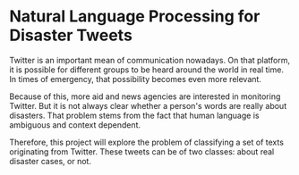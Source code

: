 # Natural Language Processing for Disaster Tweets

Twitter is an important mean of communication nowadays. On that platform, it is possible for different groups to be heard around the world in real time. In times of emergency, that possibility becomes even more relevant.

Because of this, more aid and news agencies are interested in monitoring Twitter. But it is not always clear whether a person's words are really about disasters. That problem stems from the fact that human language is ambiguous and context dependent.

Therefore, this project will explore the problem of classifying a set of texts originating from Twitter. These tweets can be of two classes: about real disaster cases, or not.
